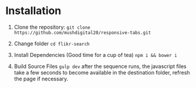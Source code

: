 
# Installation
1. Clone the repository: 
    `git clone https://github.com/mushdigital20/responsive-tabs.git`

2. Change folder
    `cd flikr-search`

2. Install Dependencies (Good time for a cup of tea)
    `npm i && bower i`

3. Build Source Files
    `gulp dev` after the sequence runs, the javascript files take a few seconds to become available in the destination folder, refresh the page if necessary.